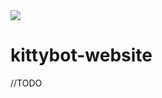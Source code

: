 <img src="https://ci.anteiku.de/app/rest/builds/buildType(id:KittyBot_Website_Master_Build)/statusIcon" />

# kittybot-website

//TODO
